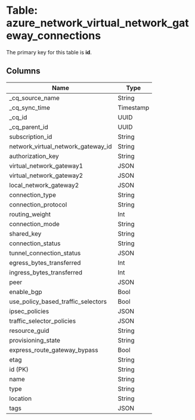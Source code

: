 # Table: azure_network_virtual_network_gateway_connections



The primary key for this table is **id**.


## Columns
| Name          | Type          |
| ------------- | ------------- |
|_cq_source_name|String|
|_cq_sync_time|Timestamp|
|_cq_id|UUID|
|_cq_parent_id|UUID|
|subscription_id|String|
|network_virtual_network_gateway_id|String|
|authorization_key|String|
|virtual_network_gateway1|JSON|
|virtual_network_gateway2|JSON|
|local_network_gateway2|JSON|
|connection_type|String|
|connection_protocol|String|
|routing_weight|Int|
|connection_mode|String|
|shared_key|String|
|connection_status|String|
|tunnel_connection_status|JSON|
|egress_bytes_transferred|Int|
|ingress_bytes_transferred|Int|
|peer|JSON|
|enable_bgp|Bool|
|use_policy_based_traffic_selectors|Bool|
|ipsec_policies|JSON|
|traffic_selector_policies|JSON|
|resource_guid|String|
|provisioning_state|String|
|express_route_gateway_bypass|Bool|
|etag|String|
|id (PK)|String|
|name|String|
|type|String|
|location|String|
|tags|JSON|
